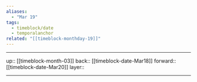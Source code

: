 ```yaml
---
aliases:
  - "Mar 19"
tags:
  - timeblock/date
  - temporalanchor
related: "[[timeblock-monthday-19]]"
---
```




***

up:: [[timeblock-month-03]]
back:: [[timeblock-date-Mar18]]
forward:: [[timeblock-date-Mar20]]
layer:: 

***
